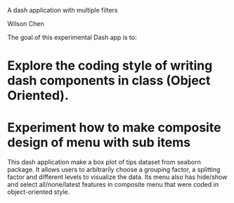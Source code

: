 A dash application with multiple filters

Wilson Chen

The goal of this experimental Dash app is to:

# Explore the coding style of writing dash components in class (Object Oriented).
# Experiment how to make composite design of menu with sub items

This dash application make a box plot of tips dataset from seaborn package. It allows users to arbitrarily 
choose a grouping factor, a splitting factor and different levels to visualize the data. Its menu also has 
hide/show and select all/none/latest features in composite menu that were coded in object-oriented style.
